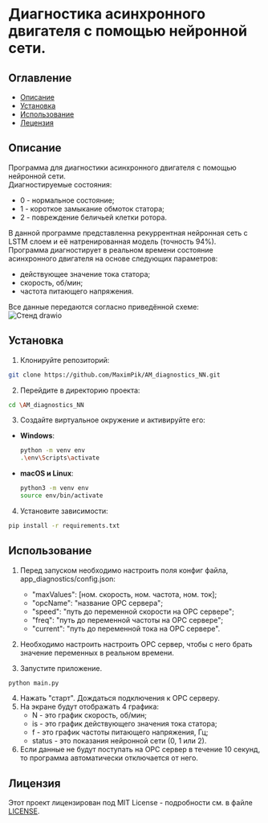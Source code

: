 # Диагностика асинхронного двигателя с помощью нейронной сети.
## Оглавление
- [Описание](#описание)
- [Установка](#установка)
- [Использование](#использование)
- [Лецензия](#лицензия)

## Описание
Программа для диагностики асинхронного двигателя с помощью нейронной сети.  
Диагностируемые состояния:
- 0 - нормальное состояние;  
- 1 - короткое замыкание обмоток статора;  
- 2 - повреждение беличьей клетки ротора.

В данной программе представленна рекуррентная нейронная сеть с LSTM слоем и её натренированная модель (точность 94%).  
Программа диагностирует в реальном времени состояние асинхронного двигателя на основе следующих параметров:
- действующее значение тока статора;  
- скорость, об/мин;  
- частота питающего напряжения.

Все данные передаются согласно приведённой схеме:  
![Стенд drawio](https://github.com/MaximPik/AM_diagnostics_NN/assets/157813813/859cfda3-6f15-4a22-b24e-419ff77555af)

## Установка  
1. Клонируйте репозиторий:  
  ```sh
  git clone https://github.com/MaximPik/AM_diagnostics_NN.git
  ```
2. Перейдите в директорию проекта:  
  ```sh
  cd \AM_diagnostics_NN
  ```
3. Создайте виртуальное окружение и активируйте его:  
  - **Windows**:
    ```sh
    python -m venv env
    .\env\Scripts\activate
    ```
  - **macOS и Linux**:  
    ```sh
    python3 -m venv env
    source env/bin/activate
    ```
4. Установите зависимости:  
  ```sh
  pip install -r requirements.txt
  ```
## Использование  
1. Перед запуском необходимо настроить поля конфиг файла, app_diagnostics/config.json:  
   - "maxValues": [ном. скорость, ном. частота, ном. ток];  
   - "opcName": "название OPC сервера";  
   - "speed": "путь до переменной скорости на OPC сервере";  
   - "freq": "путь до переменной частоты на OPC сервере";  
   - "current": "путь до переменной тока на OPC сервере".
 
2. Необходимо настроить настроить OPC сервер, чтобы с него брать значение переменных в реальном времени.  
3. Запустите приложение.  
  ```sh
  python main.py
  ```
4. Нажать "старт". Дождаться подключения к OPC серверу.  
5. На экране будут отображать 4 графика:  
   - N - это график скорость, об/мин;  
   - is - это график действующего значения тока статора;  
   - f - это график частоты питающего напряжения, Гц;  
   - status - это показания нейронной сети (0, 1 или 2).  
6. Если данные не будут поступать на OPC сервер в течение 10 секунд, то программа автоматически отключается от него.   
## Лицензия  
Этот проект лицензирован под MIT License - подробности см. в файле [LICENSE](LICENSE).  
